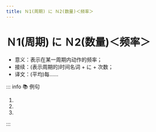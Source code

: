 ```yaml
---
title: Ｎ1(周期) に Ｎ2(数量)＜频率＞
---
```

            
# Ｎ1(周期) に Ｎ2(数量)＜频率＞

* 意义：表示在某一周期内动作的频率；
* 接续：(表示周期的)时间名词 + に + 次数；
* 译文：(平均)每……

::: info :books: 例句

1. <grammer-content id='1-11-3-0' sentence="2、3**[か月か/げつ]に1[回/かい]ぐらい**[何/なん]かを[見/み]ていました。" trans="我两三个月左右看一次东西。" />
2. <grammer-content id='1-11-3-1' sentence="この[薬/やく]を**1[日/にち]に3[回/かい]**[飲/の]んでください。" trans="这个药一天喝三次。" />
3. <grammer-content id='1-11-3-2' sentence="[私/わたし]は**[週/しゅう]に1[回/かい]**[中国語/ちゅごくご][教室/きょうしつ]へ[行/い]っています。" trans="我每周去一趟中文教室(上中文课)。" />

:::
